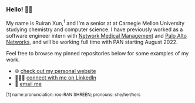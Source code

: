 ### Hello! 👋🏼

My name is Ruiran Xun,<sup>1</sup> and I'm a senior at at Carnegie Mellon University studying chemistry and computer science. I have previously worked as a software engineer intern with [Network Medical Management](https://www.networkmedicalmanagement.com/) and [Palo Alto Networks](https://www.paloaltonetworks.com/), and will be working full time with PAN starting August 2022.

Feel free to browse my pinned repositories below for some examples of my work.

- 🌐 [check out my personal website](https://ruiran.me/)
- 👩🏻‍💻 [connect with me on LinkedIn](https://www.linkedin.com/in/ruiran-xun/)
- 📧 [email me](mailto:xun.ruiran@gmail.com)

<sup>[1] name pronunciation: roo-RAN SHREEN; pronouns: she/her/hers</sup>
